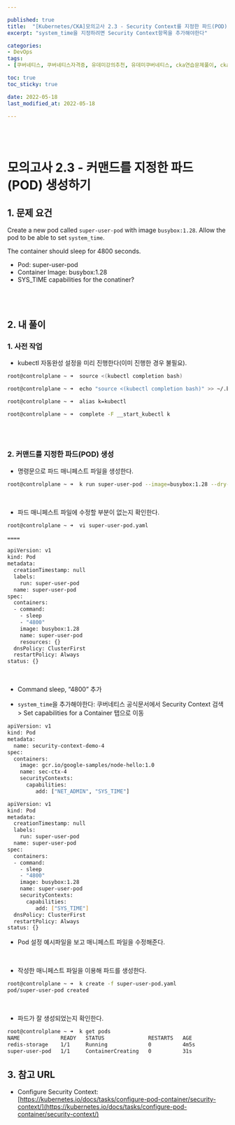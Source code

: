 ```yaml
---

published: true
title:  "[Kubernetes/CKA]모의고사 2.3 - Security Context를 지정한 파드(POD) 생성하기"
excerpt: "system_time을 지정하려면 Security Context항목을 추가해야한다"

categories:
- DevOps
tags:
- [쿠버네티스, 쿠버네티스자격증, 유데미강의추천, 유데미쿠버네티스, cka연습문제풀이, cka덤프, cka기출문제, cka, kubernetes, kubernetesnetworking, k8s, DevOpsengineer, 데브옵스, 데브옵스엔지니어]

toc: true
toc_sticky: true

date: 2022-05-18
last_modified_at: 2022-05-18

---
```


<br/><br/>

# 모의고사 2.3 - 커맨드를 지정한 파드(POD) 생성하기

## 1. 문제 요건

Create a new pod called `super-user-pod` with image `busybox:1.28`. Allow the pod to be able to set `system_time`.

The container should sleep for 4800 seconds.

- Pod: super-user-pod
- Container Image: busybox:1.28
- SYS_TIME capabilities for the conatiner?

<br/><br/>

## 2. 내 풀이

### 1. 사전 작업

- kubectl 자동완성 설정을 미리 진행한다(이미 진행한 경우 불필요).

```bash
root@controlplane ~ ➜  source <(kubectl completion bash)

root@controlplane ~ ➜  echo "source <(kubectl completion bash)" >> ~/.bashrc 

root@controlplane ~ ➜  alias k=kubectl

root@controlplane ~ ➜  complete -F __start_kubectl k
```

<br/><br/>

### 2. 커맨드를 지정한 파드(POD) 생성

- 명령문으로 파드 매니페스트 파일을 생성한다.

```bash
root@controlplane ~ ➜  k run super-user-pod --image=busybox:1.28 --dry-run=client -o yaml > super-user-pod.yaml
```

<br/>

- 파드 매니페스트 파일에 수정할 부분이 없는지 확인한다.

```bash
root@controlplane ~ ➜  vi super-user-pod.yaml

====

apiVersion: v1
kind: Pod
metadata:
  creationTimestamp: null
  labels:
    run: super-user-pod
  name: super-user-pod
spec:
  containers:
  - command:
    - sleep
    - "4800"
    image: busybox:1.28
    name: super-user-pod
    resources: {}
  dnsPolicy: ClusterFirst
  restartPolicy: Always
status: {}
```

<br/>

- Command sleep, “4800” 추가

- `system_time`을 추가해야한다: 쿠버네티스 공식문서에서 Security Context 검색 > Set capabilities for a Container 탭으로 이동

```bash
apiVersion: v1
kind: Pod
metadata:
  name: security-context-demo-4
spec:
  containers:
    image: gcr.io/google-samples/node-hello:1.0
    name: sec-ctx-4
    securityContexts:
      capabilities:
         add: ["NET_ADMIN", "SYS_TIME"]
```


```bash
apiVersion: v1
kind: Pod
metadata:
  creationTimestamp: null
  labels:
    run: super-user-pod
  name: super-user-pod
spec:
  containers:
  - command:
    - sleep
    - "4800"
    image: busybox:1.28
    name: super-user-pod
    securityContexts:
      capabilities:
         add: ["SYS_TIME"]
  dnsPolicy: ClusterFirst
  restartPolicy: Always
status: {}
```

- Pod 설정 예시파일을 보고 매니페스트 파일을 수정해준다.

<br/>

- 작성한 매니페스트 파일을 이용해 파드를 생성한다.

```bash
root@controlplane ~ ➜  k create -f super-user-pod.yaml 
pod/super-user-pod created
```

<br/>

- 파드가 잘 생성되었는지 확인한다.

```bash
root@controlplane ~ ➜  k get pods
NAME             READY   STATUS              RESTARTS   AGE
redis-storage    1/1     Running             0          4m5s
super-user-pod   1/1     ContainerCreating   0          31s
```

## 3. 참고 URL

- Configure Security Context: [https://kubernetes.io/docs/tasks/configure-pod-container/security-context/](https://kubernetes.io/docs/tasks/configure-pod-container/security-context/)